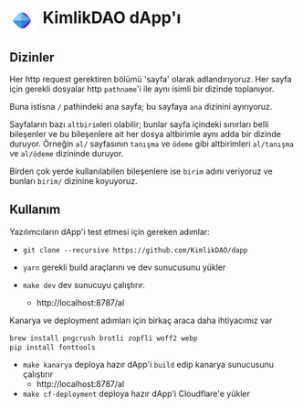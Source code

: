 <h1><img src="birim/favicon/icon.svg" align="top" height="44"> KimlikDAO dApp'ı</a></h1>

## Dizinler
Her http request gerektiren bölümü 'sayfa' olarak adlandırıyoruz.
Her sayfa için gerekli dosyalar http `pathname`'i ile aynı isimli
bir dizinde toplanıyor.

Buna istisna `/` pathindeki ana sayfa; bu sayfaya `ana` dizinini
ayırıyoruz.

Sayfaların bazı `altbirim`leri olabilir; bunlar sayfa içindeki sınırları belli
bileşenler ve bu bileşenlere ait her dosya altbirimle aynı adda bir dizinde
duruyor. Örneğin `al/` sayfasının `tanışma` ve `ödeme` gibi altbirimleri
`al/tanışma` ve `al/ödeme` dizininde duruyor.

Birden çok yerde kullanılabilen bileşenlere ise `birim` adını
veriyoruz ve bunları `birim/` dizinine koyuyoruz.

## Kullanım
Yazılımcıların dApp'i test etmesi için gereken adımlar:
- `git clone --recursive https://github.com/KimlikDAO/dapp`

- `yarn` gerekli build araçlarını ve dev sunucusunu yükler

- `make dev` dev sunucuyu çalıştırır.
    - http://localhost:8787/al

Kanarya ve deployment adımları için birkaç araca daha ihtiyacımız var
```shell
brew install pngcrush brotli zopfli woff2 webp
pip install fonttools
```
- `make kanarya` deploya hazır dApp'i `build` edip kanarya sunucusunu
   çalıştırır
    - http://localhost:8787/al
- `make cf-deployment` deploya hazır dApp'i Cloudflare'e yükler
